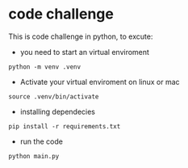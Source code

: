 # code challenge

This is code challenge in python, to excute:

- you need to start an virtual enviroment

``` python -m venv .venv ```

- Activate your virtual enviroment on linux or mac

``` source .venv/bin/activate ```

- installing dependecies

``` pip install -r requirements.txt ```

- run the code

``` python main.py ```